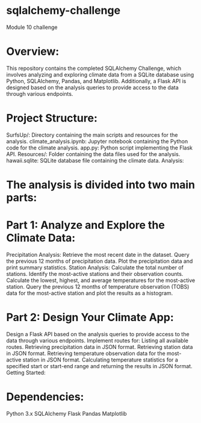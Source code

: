 # sqlalchemy-challenge
Module 10 challenge
# Overview:

This repository contains the completed SQLAlchemy Challenge, which involves analyzing and exploring climate data from a SQLite database using Python, SQLAlchemy, Pandas, and Matplotlib. Additionally, a Flask API is designed based on the analysis queries to provide access to the data through various endpoints.

# Project Structure:

SurfsUp/: Directory containing the main scripts and resources for the analysis.
climate_analysis.ipynb: Jupyter notebook containing the Python code for the climate analysis.
app.py: Python script implementing the Flask API.
Resources/: Folder containing the data files used for the analysis.
hawaii.sqlite: SQLite database file containing the climate data.
Analysis:

# The analysis is divided into two main parts:

# Part 1: Analyze and Explore the Climate Data:

Precipitation Analysis:
Retrieve the most recent date in the dataset.
Query the previous 12 months of precipitation data.
Plot the precipitation data and print summary statistics.
Station Analysis:
Calculate the total number of stations.
Identify the most-active stations and their observation counts.
Calculate the lowest, highest, and average temperatures for the most-active station.
Query the previous 12 months of temperature observation (TOBS) data for the most-active station and plot the results as a histogram.

# Part 2: Design Your Climate App:

Design a Flask API based on the analysis queries to provide access to the data through various endpoints.
Implement routes for:
Listing all available routes.
Retrieving precipitation data in JSON format.
Retrieving station data in JSON format.
Retrieving temperature observation data for the most-active station in JSON format.
Calculating temperature statistics for a specified start or start-end range and returning the results in JSON format.
Getting Started:

# Dependencies:

Python 3.x
SQLAlchemy
Flask
Pandas
Matplotlib
